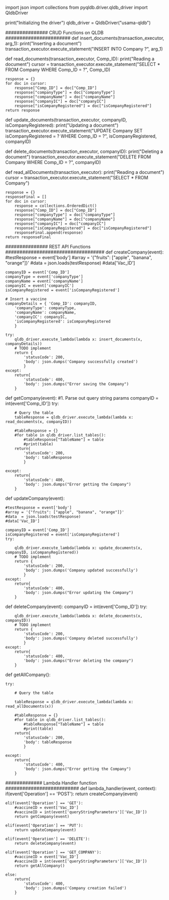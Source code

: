 import json
import collections
from pyqldb.driver.qldb_driver import QldbDriver

print("Initializing the driver")
qldb_driver = QldbDriver("usama-qldb")


############### CRUD Functions on QLDB ####################### 
def insert_documents(transaction_executor, arg_1):
    print("Inserting a document")
    transaction_executor.execute_statement("INSERT INTO Company ?", arg_1)


def read_documents(transaction_executor, Comp_ID):
    print("Reading a document")
    cursor = transaction_executor.execute_statement("SELECT * FROM Company WHERE Comp_ID = ?", Comp_ID)
    
    response = {}
    for doc in cursor:
        response["Comp_ID"] = doc["Comp_ID"]
        response["companyType"] = doc["companyType"]
        response["companyName"] = doc["companyName"]
        response["companyIC"] = doc["companyIC"]
        response["isCompanyRegistered"] = doc["isCompanyRegistered"]
    return response
    
    

def update_documents(transaction_executor, companyID, isCompanyRegistered):
    print("Updating a document")
    transaction_executor.execute_statement("UPDATE Company SET isCompanyRegistered = ? WHERE Comp_ID = ?", isCompanyRegistered, companyID)
    
def delete_documents(transaction_executor, companyID):
    print("Deleting a document")
    transaction_executor.execute_statement("DELETE FROM Company WHERE Comp_ID = ?", companyID)


def read_allDocuments(transaction_executor):
    print("Reading a document")
    cursor = transaction_executor.execute_statement("SELECT * FROM Company")
    
    response = {}
    responseFinal = []
    for doc in cursor:
        response = collections.OrderedDict()
        response["Comp_ID"] = doc["Comp_ID"]
        response["companyType"] = doc["companyType"]
        response["companyName"] = doc["companyName"]
        response["companyIC"] = doc["companyIC"]
        response["isCompanyRegistered"] = doc["isCompanyRegistered"]
        responseFinal.append(response)
    return responseFinal

############### REST API Functions ###################################
def createCompany(event):
    #testResponse = event['body']
    #array = '{"fruits": ["apple", "banana", "orange"]}'
    #data  = json.loads(testResponse)
    #data['Vac_ID']
    
    companyID = event['Comp_ID']
    companyType = event['companyType']
    companyName = event['companyName']
    companyIC = event['companyIC']
    isCompanyRegistered = event['isCompanyRegistered']
  
    # Insert a vaccine
    companyDetails = { 'Comp_ID': companyID,
        'companyType': companyType,
        'companyName': companyName,
        'companyIC': companyIC,
        'isCompanyRegistered': isCompanyRegistered
        }
        
    try:
        qldb_driver.execute_lambda(lambda x: insert_documents(x, companyDetails))
        # TODO implement
        return {
            'statusCode': 200,
            'body': json.dumps('Company successfully created')
            }
    except:
        return{
            'statusCode': 400,
            'body': json.dumps("Error saving the Company")
        }
        
def getCompany(event):
    #1. Parse out query string params
    companyID = int(event['Comp_ID'])
    try:
       
        # Query the table
        tableResponse = qldb_driver.execute_lambda(lambda x: read_documents(x, companyID))
    
        #tableResponse = {}
        #for table in qldb_driver.list_tables():
            #tableResponse["TableName"] = table
            #print(table)
        return{
            'statusCode': 200,
            'body': tableResponse
            }

    except:
        return{
            'statusCode': 400,
            'body': json.dumps("Error getting the Company")
        }
        
def updateCompany(event):
    
    #testResponse = event['body']
    #array = '{"fruits": ["apple", "banana", "orange"]}'
    #data  = json.loads(testResponse)
    #data['Vac_ID']
    
    companyID = event['Comp_ID']
    isCompanyRegistered = event['isCompanyRegistered']
    try:
        
        qldb_driver.execute_lambda(lambda x: update_documents(x, companyID, isCompanyRegistered))
        # TODO implement
        return {
            'statusCode': 200,
            'body': json.dumps('Company updated successfully')
            }
    except:
        return{
            'statusCode': 400,
            'body': json.dumps("Error updating the Company")
        }
        
def deleteCompany(event):
    companyID = int(event['Comp_ID'])
    try:
        
        qldb_driver.execute_lambda(lambda x: delete_documents(x, companyID))
        # TODO implement
        return {
            'statusCode': 200,
            'body': json.dumps('Company deleted successfully')
            }
    except:
        return{
            'statusCode': 400,
            'body': json.dumps("Error deleting the company")
        }
        
def getAllCompany():
    
    try:
       
        # Query the table
        
        tableResponse = qldb_driver.execute_lambda(lambda x: read_allDocuments(x))
    
        #tableResponse = {}
        #for table in qldb_driver.list_tables():
            #tableResponse["TableName"] = table
            #print(table)
        return{
            'statusCode': 200,
            'body': tableResponse
            }

    except:
        return{
            'statusCode': 400,
            'body': json.dumps("Error getting the Company")
        }
        

############# Lambda Handler function ##########################
def lambda_handler(event, context):
    if(event['Operation'] == 'POST'):
        return createCompany(event)
    
    elif(event['Operation'] == 'GET'):
        #vaccineID = event['Vac_ID']
        #vaccineID = int(event['queryStringParameters']['Vac_ID'])
        return getCompany(event)
    
    elif(event['Operation'] == 'PUT'):
        return updateCompany(event)
    
    elif(event['Operation'] == 'DELETE'):
        return deleteCompany(event) 
    
    elif(event['Operation'] == 'GET_COMPANY'):
        #vaccineID = event['Vac_ID']
        #vaccineID = int(event['queryStringParameters']['Vac_ID'])
        return getAllCompany()
        
    else:
        return{
            'statusCode': 400,
            'body': json.dumps('Company creation failed')
        }
